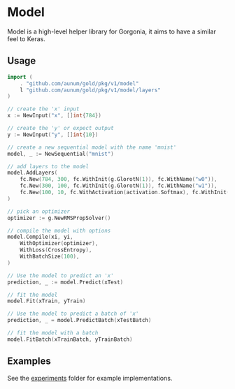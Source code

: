 # Model

Model is a high-level helper library for Gorgonia, it aims to have a similar feel to Keras.

## Usage

```go
import (
    . "github.com/aunum/gold/pkg/v1/model"
    l "github.com/aunum/gold/pkg/v1/model/layers"
)

// create the 'x' input
x := NewInput("x", []int{784})

// create the 'y' or expect output
y := NewInput("y", []int{10})

// create a new sequential model with the name 'mnist'
model, _ := NewSequential("mnist")

// add layers to the model
model.AddLayers(
    fc.New(784, 300, fc.WithInit(g.GlorotN(1)), fc.WithName("w0")),
    fc.New(300, 100, fc.WithInit(g.GlorotN(1)), fc.WithName("w1")),
    fc.New(100, 10, fc.WithActivation(activation.Softmax), fc.WithInit(g.GlorotN(1)), fc.WithName("w2")),
)

// pick an optimizer
optimizer := g.NewRMSPropSolver()

// compile the model with options
model.Compile(xi, yi,
    WithOptimizer(optimizer),
    WithLoss(CrossEntropy),
    WithBatchSize(100),
)

// Use the model to predict an 'x'
prediction, _ := model.Predict(xTest)

// fit the model
model.Fit(xTrain, yTrain)

// Use the model to predict a batch of 'x'
prediction, _ = model.PredictBatch(xTestBatch)

// fit the model with a batch
model.FitBatch(xTrainBatch, yTrainBatch)
```

## Examples
See the [experiments](./experiments) folder for example implementations.